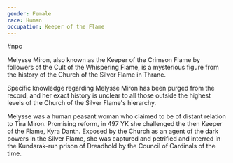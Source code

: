 ```yaml
---
gender: Female
race: Human
occupation: Keeper of the Flame
---
```

 #npc

Melysse Miron, also known as the Keeper of the Crimson Flame by followers of the Cult of the Whispering Flame, is a mysterious figure from the history of the Church of the Silver Flame in Thrane.

Specific knowledge regarding Melysse Miron has been purged from the record, and her exact history is unclear to all those outside the highest levels of the Church of the Silver Flame's hierarchy.

Melysse was a human peasant woman who claimed to be of distant relation to Tira Miron. Promising reform, in 497 YK she challenged the then Keeper of the Flame, Kyra Danth. Exposed by the Church as an agent of the dark powers in the Silver Flame, she was captured and petrified and interred in the Kundarak-run prison of Dreadhold by the Council of Cardinals of the time.
